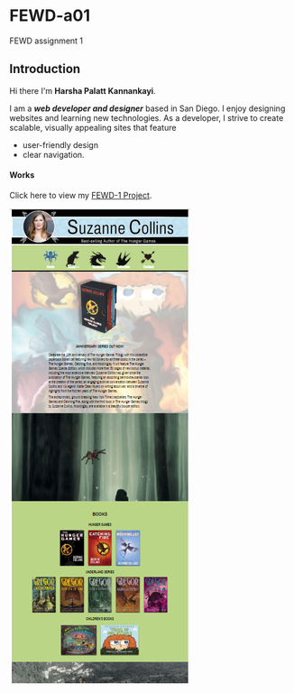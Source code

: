 # FEWD-a01
FEWD assignment 1

## Introduction

Hi there I'm **Harsha Palatt Kannankayi**. 

I am a _**web developer and designer**_ based in San Diego. I enjoy designing websites and learning new technologies. As a developer, I strive to create scalable, visually appealing sites that feature 
* user-friendly design
* clear navigation.


#### Works 

Click here to view my [FEWD-1 Project](https://harshapk.com/fewd1/).

![Fewd1_project](https://github.com/HarshaKannankayi/FEWD-a01/blob/master/fewd1.PNG)



